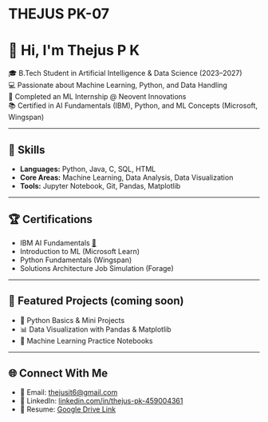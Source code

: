 # THEJUS PK-07
# 👋 Hi, I'm Thejus P K  

🎓 B.Tech Student in Artificial Intelligence & Data Science (2023–2027)  
💻 Passionate about Machine Learning, Python, and Data Handling  
🚀 Completed an ML Internship @ Neovent Innovations  
📚 Certified in AI Fundamentals (IBM), Python, and ML Concepts (Microsoft, Wingspan)  

---

## 🔧 Skills
- **Languages:** Python, Java, C, SQL, HTML  
- **Core Areas:** Machine Learning, Data Analysis, Data Visualization  
- **Tools:** Jupyter Notebook, Git, Pandas, Matplotlib  

---

## 🏆 Certifications
- IBM AI Fundamentals [🔗](https://www.credly.com/badges/e264b009-3500-441e-aa9f-06de082c18f6)  
- Introduction to ML (Microsoft Learn)  
- Python Fundamentals (Wingspan)  
- Solutions Architecture Job Simulation (Forage)  

---

## 📌 Featured Projects (coming soon)
- 🐍 Python Basics & Mini Projects  
- 📊 Data Visualization with Pandas & Matplotlib  
- 🤖 Machine Learning Practice Notebooks  

---

## 🌐 Connect With Me
- 📧 Email: [thejusit6@gmail.com](mailto:thejusit6@gmail.com)  
- 💼 LinkedIn: [linkedin.com/in/thejus-pk-459004361](https://www.linkedin.com/in/thejus-pk-459004361/)  
- 📂 Resume: [Google Drive Link](https://drive.google.com/file/d/1K-SHdhAeSINTVoisPDYJTTqBJ7_bcvTr/view?usp=drive_link)
